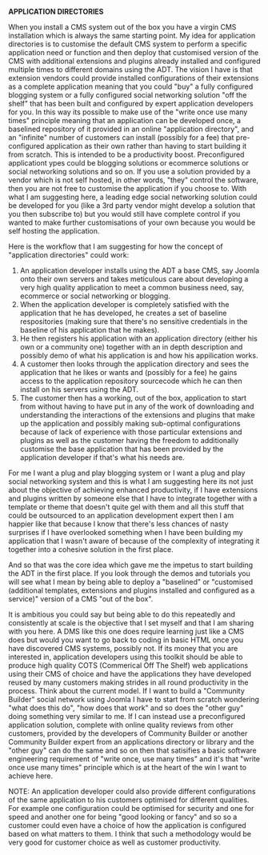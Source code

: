**APPLICATION DIRECTORIES**

When you install a CMS system out of the box you have a virgin CMS installation which is always the same starting point. My idea for application directories is to customise the default CMS system to perform a specific application need or function and then deploy that customised version of the CMS with additional extensions and plugins already installed and configured multiple times to different domains using the ADT. The vision I have is that extension vendors could provide installed configurations of their extensions as a complete application meaning that you could "buy" a fully configured blogging system or a fully configured social networking solution "off the shelf" that has been built and configured by expert application developers for you. In this way its possible to make use of the "write once use many times" principle meaning that an application can be developed once, a baselined repository of it provided in an online "application directory", and an "infinite" number of customers can install (possibly for a fee) that pre-configured application as their own rather than having to start building it from scratch. This is intended to be a productivity boost. Preconfigured applicationt ypes could be blogging solutions or ecommerce solutions or social networking solutions and so on. If you use a solution provided by a vendor which is not self hosted, in other words, "they" control the software, then you are not free to customise the application if you choose to. With what I am suggesting here, a leading edge social networking solution could be developed for you (like a 3rd party vendor might develop a solution that you then subscribe to) but you would still have complete control if you wanted to make further customisations of your own because you would be self hosting the application. 

Here is the workflow that I am suggesting for how the concept of "application directories" could work:

1. An application developer installs using the ADT a base CMS, say Joomla onto their own servers and takes meticulous care about developing a very high quality application to meet a common business need, say, ecommerce or social networking or blogging. 
2. When the application developer is completely satisfied with the application that he has developed, he creates a set of baseline respositories (making sure that there's no sensitive credentials in the baseline of his application that he makes). 
3. He then registers his application with an application directory (either his own or a community one) together with an in depth description and possibly demo of what his application is and how his appilication works. 
4. A customer then looks through the application directory and sees the application that he likes or wants and (possibly for a fee) he gains access to the application repository sourcecode which he can then install on his servers using the ADT. 
5. The customer then has a working, out of the box, application to start from without having to have put in any of the work of downloading and understanding the interactions of the extensions and plugins that make up the application and possibly making sub-optimal configurations because of lack of experience with those particular extensions and plugins as well as the customer having the freedom to additionally customise the base application that has been provided by the application developer if that's what his needs are.

For me I want a plug and play blogging system or I want a plug and play social networking system and this is what I am suggesting here its not just about the objective of achieving enhanced productivity, if I have extensions and plugins written by someone else that I have to integrate together with a template or theme that doesn't quite gel with them and all this stuff that could be outsourced to an application development expert then I am happier like that because I know that there's less chances of nasty surprises if I have overlooked something when I have been building my application that I wasn't aware of because of the complexity of integrating it together into a cohesive solution in the first place. 

And so that was the core idea which gave me the impetus to start building the ADT in the first place. If you look through the demos and tutorials you will see what I mean by being able to deploy a "baselined" or "customised (additional templates, extensions and plugins installed and configured as a service)" version of a CMS "out of the box". 

It is ambitious you could say but being able to do this repeatedly and consistently at scale is the objective that I set myself and that I am sharing with you here. A DMS like this one does require learning just like a CMS does but would you want to go back to coding in basic HTML once you have discovered CMS systems, possibly not. If its money that you are interested in, application developers using this toolkit should be able to produce high quality COTS (Commerical Off The Shelf) web applications using their CMS of choice and have the applications they have developed reused by many customers making strides in all round productivity in the process. Think about the current model. If I want to build a "Community Builder" social network using Joomla I have to start from scratch wondering "what does this do", "how does that work" and so does the "other guy" doing something very similar to me. If I can instead use a preconfigured application solution, complete with online quality reviews from other customers, provided by the developers of Community Builder or another Community Builder expert from an applications directory or library and the "other guy" can do the same and so on then that satisifies a basic software engineering requirement of "write once, use many times" and it's that "write once use many times" principle which is at the heart of the win I want to achieve here.

NOTE: An application developer could also provide different configurations of the same application to his customers optimised for different qualities. For example one configuration could be optimised for security and one for speed and another one for being "good looking or fancy" and so so a customer could even have a choice of how the application is configured based on what matters to them. I think that such a methodology would be very good for customer choice as well as customer productivity. 
